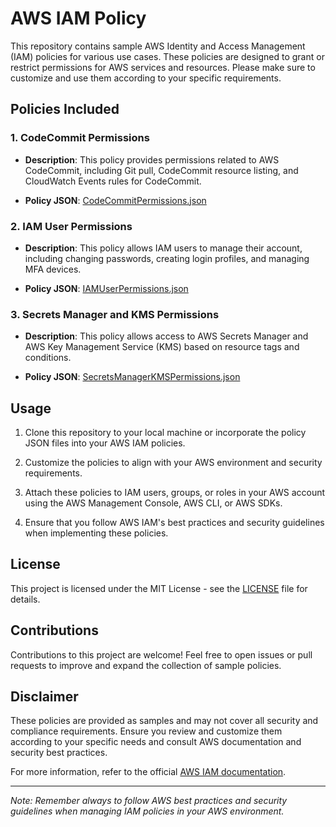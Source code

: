 # AWS IAM Policy

This repository contains sample AWS Identity and Access Management (IAM) policies for various use cases. These policies are designed to grant or restrict permissions for AWS services and resources. Please make sure to customize and use them according to your specific requirements.

## Policies Included

### 1. CodeCommit Permissions

- **Description**: This policy provides permissions related to AWS CodeCommit, including Git pull, CodeCommit resource listing, and CloudWatch Events rules for CodeCommit.

- **Policy JSON**: [CodeCommitPermissions.json](CodeCommitReadOnly.json)

### 2. IAM User Permissions

- **Description**: This policy allows IAM users to manage their account, including changing passwords, creating login profiles, and managing MFA devices.

- **Policy JSON**: [IAMUserPermissions.json](Console_MFA_IP.json)

### 3. Secrets Manager and KMS Permissions

- **Description**: This policy allows access to AWS Secrets Manager and AWS Key Management Service (KMS) based on resource tags and conditions.

- **Policy JSON**: [SecretsManagerKMSPermissions.json](SecretsManager-KMS-Tag.json)

## Usage

1. Clone this repository to your local machine or incorporate the policy JSON files into your AWS IAM policies.

2. Customize the policies to align with your AWS environment and security requirements.

3. Attach these policies to IAM users, groups, or roles in your AWS account using the AWS Management Console, AWS CLI, or AWS SDKs.

4. Ensure that you follow AWS IAM's best practices and security guidelines when implementing these policies.

## License

This project is licensed under the MIT License - see the [LICENSE](LICENSE) file for details.

## Contributions

Contributions to this project are welcome! Feel free to open issues or pull requests to improve and expand the collection of sample policies.

## Disclaimer

These policies are provided as samples and may not cover all security and compliance requirements. Ensure you review and customize them according to your specific needs and consult AWS documentation and security best practices.

For more information, refer to the official [AWS IAM documentation](https://docs.aws.amazon.com/IAM/latest/UserGuide/introduction.html).

---

*Note: Remember always to follow AWS best practices and security guidelines when managing IAM policies in your AWS environment.*
